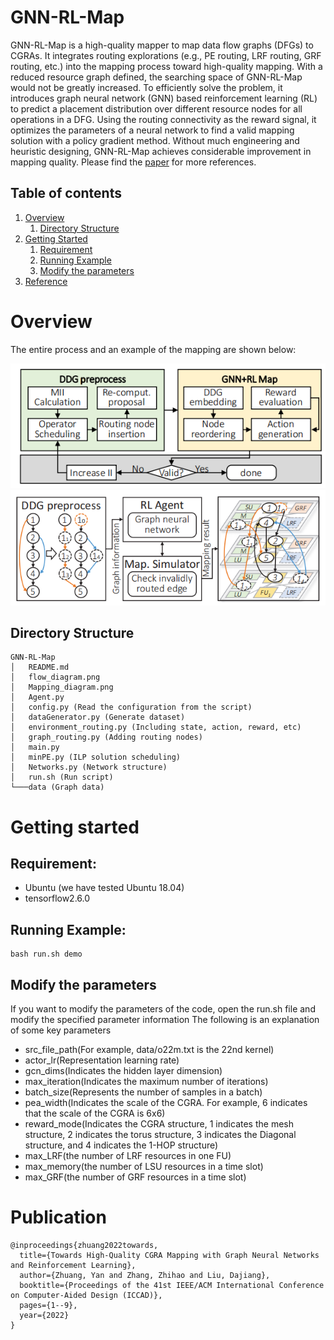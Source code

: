 # GNN-RL-Map

GNN-RL-Map is a high-quality mapper to map data flow graphs (DFGs) to CGRAs. It integrates routing explorations (e.g., PE routing, LRF routing, GRF routing, etc.) into the mapping process toward high-quality mapping. With a reduced resource graph defined, the searching space of GNN-RL-Map would not be greatly increased. To efficiently solve the problem, it introduces graph neural network (GNN) based reinforcement learning (RL) to predict a placement distribution over different resource nodes for all operations in a DFG. Using the routing connectivity as the reward signal, it optimizes the parameters of a neural network to find a valid mapping solution with a policy gradient method. Without much engineering and heuristic designing, GNN-RL-Map achieves considerable improvement in mapping quality. Please find the [paper](https://ieeexplore.ieee.org/stamp/stamp.jsp?tp=&arnumber=10069423) for more references.


## Table of contents
1. [Overview](#overview)
    1. [Directory Structure](#directory-structure)
2. [Getting Started](#getting-started)
    1. [Requirement](#requirement)
    2. [Running Example](#running-example)
    3. [Modify the parameters](#modify-the-parameters)
3. [Reference](#publication)


# Overview

The entire process and an example of the mapping are shown below:

<img src="flow_diagram.png" alt="drawing" width="700"/> \
<img src="Mapping_diagram.png" alt="drawing" width="700"/> 


## Directory Structure

```
GNN-RL-Map
│   README.md
│   flow_diagram.png
│   Mapping_diagram.png
│   Agent.py 
│   config.py (Read the configuration from the script)
│   dataGenerator.py (Generate dataset)
│   environment_routing.py (Including state, action, reward, etc)
│   graph_routing.py (Adding routing nodes)
│   main.py 
│   minPE.py (ILP solution scheduling)
│   Networks.py (Network structure)
│   run.sh (Run script)
└───data (Graph data)
```

# Getting started
## Requirement:
* Ubuntu (we have tested Ubuntu 18.04)
* tensorflow2.6.0

## Running Example:
```
bash run.sh demo
```

## Modify the parameters
If you want to modify the parameters of the code, open the run.sh file and modify the specified parameter information
The following is an explanation of some key parameters
* src_file_path(For example, data/o22m.txt is the 22nd kernel)
* actor_lr(Representation learning rate)
* gcn_dims(Indicates the hidden layer dimension)
* max_iteration(Indicates the maximum number of iterations)
* batch_size(Represents the number of samples in a batch)
* pea_width(Indicates the scale of the CGRA. For example, 6 indicates that the scale of the CGRA is 6x6)
* reward_mode(Indicates the CGRA structure, 1 indicates the mesh structure, 2 indicates the torus structure, 3 indicates the Diagonal structure, and 4 indicates the 1-HOP structure)
* max_LRF(the number of LRF resources in one FU)
* max_memory(the number of LSU resources in a time slot)
* max_GRF(the number of GRF resources in a time slot)

# Publication

```
@inproceedings{zhuang2022towards,
  title={Towards High-Quality CGRA Mapping with Graph Neural Networks and Reinforcement Learning},
  author={Zhuang, Yan and Zhang, Zhihao and Liu, Dajiang},
  booktitle={Proceedings of the 41st IEEE/ACM International Conference on Computer-Aided Design (ICCAD)},
  pages={1--9},
  year={2022}
}
```
